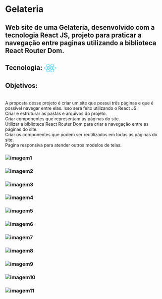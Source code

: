 # Gelateria

## Web site de uma Gelateria, desenvolvido com a tecnologia React JS, projeto para praticar a navegação entre paginas utilizando a biblioteca React Router Dom.

## Tecnologia:  <img align="center" alt="React" height="30" width="40" src="https://raw.githubusercontent.com/devicons/devicon/master/icons/react/react-original.svg">

## Objetivos:
<br/>  A proposta desse projeto é criar um site que possui três páginas e que é possível navegar entre elas. Isso será feito utilizando o React JS.
<br/>  Criar e estruturar as pastas e arquivos do projeto.
<br/>  Criar componentes que representam as páginas do site.
<br/>  Utilizar a biblioteca React Router Dom para criar a navegação entre as páginas do site.
<br/>  Criar os componentes que podem ser reutilizados em todas as páginas do site.
<br/>  Pagina responsiva para atender outros modelos de telas.

### ![imagem1](https://github.com/Douglaslima93/Gelateria/assets/121909515/bcd7eb13-793a-4f11-bc95-27fb87b6aca6)
### ![imagem2](https://github.com/Douglaslima93/Gelateria/assets/121909515/d93bad99-4e4f-48f8-9817-7af5d0a9f7c3)
### ![imagem3](https://github.com/Douglaslima93/Gelateria/assets/121909515/902a48c2-2798-4688-899d-283da5e284c1)
### ![imagem4](https://github.com/Douglaslima93/Gelateria/assets/121909515/401f4d17-f141-4b05-934d-e8512b531bd9)
### ![imagem5](https://github.com/Douglaslima93/Gelateria/assets/121909515/f9d35661-9cf1-4213-97aa-b104572884ab)
### ![imagem6](https://github.com/Douglaslima93/Gelateria/assets/121909515/42227bec-df6c-4ce7-96c1-eceaf74b3312)
### ![imagem7](https://github.com/Douglaslima93/Gelateria/assets/121909515/709cd657-75bd-4b42-a0cf-878d692cdea6)
### ![imagem8](https://github.com/Douglaslima93/Gelateria/assets/121909515/c899ca1f-f340-4dc6-9119-bdc39532563b)
### ![imagem9](https://github.com/Douglaslima93/Gelateria/assets/121909515/2eb604f8-9e70-489e-b91c-230e3d4ffcb4)
### ![imagem10](https://github.com/Douglaslima93/Gelateria/assets/121909515/e3754208-b7e3-4a43-849d-704ce7fc0400)
### ![imagem11](https://github.com/Douglaslima93/Gelateria/assets/121909515/6585ed68-3af1-4551-8934-649ce54af371)
